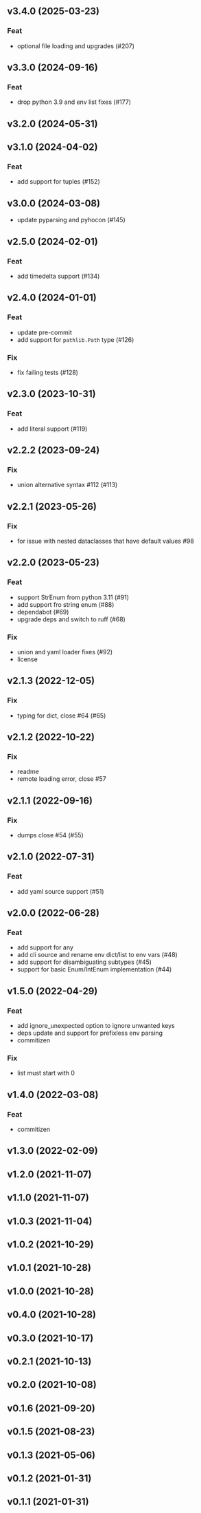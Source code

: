 ## v3.4.0 (2025-03-23)

### Feat

- optional file loading and upgrades (#207)

## v3.3.0 (2024-09-16)

### Feat

- drop python 3.9 and env list fixes (#177)

## v3.2.0 (2024-05-31)

## v3.1.0 (2024-04-02)

### Feat

- add support for tuples (#152)

## v3.0.0 (2024-03-08)


- update pyparsing and pyhocon (#145)

## v2.5.0 (2024-02-01)

### Feat

- add timedelta support (#134)

## v2.4.0 (2024-01-01)

### Feat

- update pre-commit
- add support for `pathlib.Path` type (#126)

### Fix

- fix failing tests (#128)

## v2.3.0 (2023-10-31)

### Feat

- add literal support (#119)

## v2.2.2 (2023-09-24)

### Fix

- union alternative syntax #112 (#113)

## v2.2.1 (2023-05-26)

### Fix

- for issue with nested dataclasses that have default values #98

## v2.2.0 (2023-05-23)

### Feat

- support StrEnum from python 3.11 (#91)
- add support fro string enum (#88)
- dependabot (#69)
- upgrade deps and switch to ruff (#68)

### Fix

- union and yaml loader fixes (#92)
- license

## v2.1.3 (2022-12-05)

### Fix

- typing for dict, close #64 (#65)

## v2.1.2 (2022-10-22)

### Fix

- readme
- remote loading error, close #57

## v2.1.1 (2022-09-16)

### Fix

- dumps close #54 (#55)

## v2.1.0 (2022-07-31)

### Feat

- add yaml source support (#51)

## v2.0.0 (2022-06-28)

### Feat

- add support for any
- add cli source and rename env dict/list to env vars (#48)
- add support for disambiguating subtypes  (#45)
- support for basic Enum/IntEnum implementation (#44)

## v1.5.0 (2022-04-29)

### Feat

- add ignore_unexpected option to ignore unwanted keys
- deps update and support for prefixless env parsing
- commitizen

### Fix

- list must start with 0

## v1.4.0 (2022-03-08)

### Feat

- commitizen

## v1.3.0 (2022-02-09)

## v1.2.0 (2021-11-07)

## v1.1.0 (2021-11-07)

## v1.0.3 (2021-11-04)

## v1.0.2 (2021-10-29)

## v1.0.1 (2021-10-28)

## v1.0.0 (2021-10-28)

## v0.4.0 (2021-10-28)

## v0.3.0 (2021-10-17)

## v0.2.1 (2021-10-13)

## v0.2.0 (2021-10-08)

## v0.1.6 (2021-09-20)

## v0.1.5 (2021-08-23)

## v0.1.3 (2021-05-06)

## v0.1.2 (2021-01-31)

## v0.1.1 (2021-01-31)
